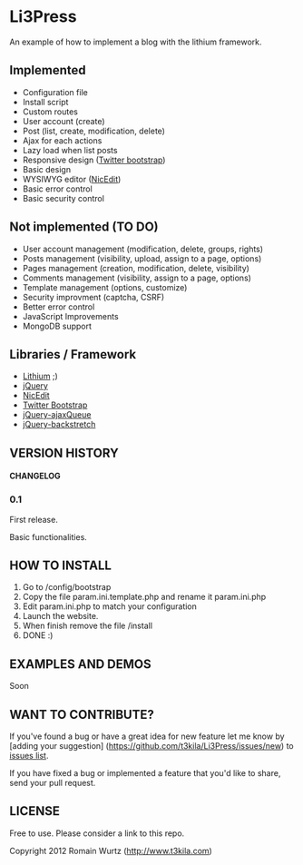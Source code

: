 Li3Press
=========

An example of how to implement a blog with the lithium framework.

Implemented
--------------------
*   Configuration file
*	Install script
*	Custom routes
*	User account (create)
*	Post (list, create, modification, delete)
*	Ajax for each actions
*	Lazy load when list posts
*	Responsive design ([Twitter bootstrap](http://twitter.github.com/bootstrap))
*	Basic design
*	WYSIWYG editor ([NicEdit](http://nicedit.com/))
*	Basic error control
*	Basic security control

Not implemented (TO DO)
--------------------
*	User account management (modification, delete, groups, rights)
*	Posts management (visibility, upload, assign to a page, options)
*	Pages management (creation, modification, delete, visibility)
*	Comments management (visibility, assign to a page, options)
*	Template management (options, customize)
*	Security improvment (captcha, CSRF)
*	Better error control
*	JavaScript Improvements
*	MongoDB support

Libraries / Framework
--------------------
*	[Lithium](https://github.com/UnionOfRAD/lithium/) ;)
*	[jQuery](http://jquery.com/)
*	[NicEdit](http://nicedit.com/)
*	[Twitter Bootstrap](http://twitter.github.com/bootstrap/)
*	[jQuery-ajaxQueue](https://gist.github.com/1039247)
*	[jQuery-backstretch](https://github.com/srobbin/jquery-backstretch/)

VERSION HISTORY
--------------------

#### CHANGELOG

### 0.1 

First release.

Basic functionalities.

HOW TO INSTALL
--------------------

1.	Go to /config/bootstrap
2.	Copy the file param.ini.template.php and rename it param.ini.php
3.	Edit param.ini.php to match your configuration
4.	Launch the website.
5.	When finish remove the file /install
6.	DONE :)

EXAMPLES AND DEMOS
--------------------

Soon

WANT TO CONTRIBUTE?
---------------------

If you've found a bug or have a great idea for new feature let me know by [adding your suggestion]
(https://github.com/t3kila/Li3Press/issues/new) to [issues list](https://github.com/t3kila/Li3Press/issues).

If you have fixed a bug or implemented a feature that you'd like to share, send your pull request.

LICENSE
--------------------
Free to use.
Please consider a link to this repo.

Copyright 2012 Romain Wurtz (http://www.t3kila.com)


